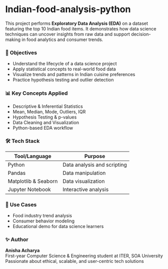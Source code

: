 # Indian-food-analysis-python
 
This project performs **Exploratory Data Analysis (EDA)** on a dataset featuring the top 10 Indian food items. It demonstrates how data science techniques can uncover insights from raw data and support decision-making in food analytics and consumer trends.

### 🎯 Objectives  
- Understand the lifecycle of a data science project  
- Apply statistical concepts to real-world food data  
- Visualize trends and patterns in Indian cuisine preferences  
- Practice hypothesis testing and outlier detection

### 📊 Key Concepts Applied  
- Descriptive & Inferential Statistics  
- Mean, Median, Mode, Outliers, IQR  
- Hypothesis Testing & p-values  
- Data Cleaning and Visualization  
- Python-based EDA workflow

### 🛠️ Tech Stack  
| Tool/Language | Purpose                          |
|---------------|----------------------------------|
| Python        | Data analysis and scripting      |
| Pandas        | Data manipulation                |
| Matplotlib & Seaborn | Data visualization        |
| Jupyter Notebook | Interactive analysis          |

### 📌 Use Cases  
- Food industry trend analysis  
- Consumer behavior modeling  
- Educational demo for data science learners

### ✨ Author  
**Anisha Acharya**  
First-year Computer Science & Engineering student at ITER, SOA University  
Passionate about ethical, scalable, and user-centric tech solutions

